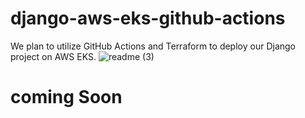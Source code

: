 # django-aws-eks-github-actions
We plan to utilize GitHub Actions and Terraform to deploy our Django project on AWS EKS.
![readme (3)](https://github.com/codewithmuh/django-aws-eks-github-actions/assets/51082957/20d4589d-aa84-4b18-b150-8892802aae76)

# coming Soon
